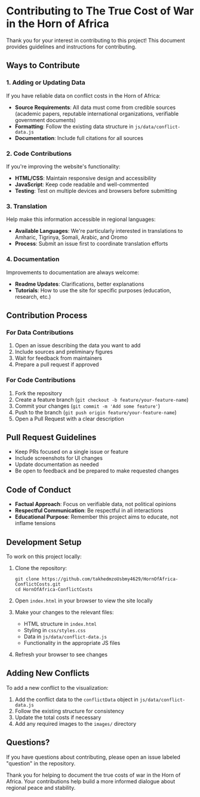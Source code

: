 # Contributing to The True Cost of War in the Horn of Africa

Thank you for your interest in contributing to this project! This document provides guidelines and instructions for contributing.

## Ways to Contribute

### 1. Adding or Updating Data

If you have reliable data on conflict costs in the Horn of Africa:

- **Source Requirements**: All data must come from credible sources (academic papers, reputable international organizations, verifiable government documents)
- **Formatting**: Follow the existing data structure in `js/data/conflict-data.js`
- **Documentation**: Include full citations for all sources

### 2. Code Contributions

If you're improving the website's functionality:

- **HTML/CSS**: Maintain responsive design and accessibility
- **JavaScript**: Keep code readable and well-commented
- **Testing**: Test on multiple devices and browsers before submitting

### 3. Translation

Help make this information accessible in regional languages:

- **Available Languages**: We're particularly interested in translations to Amharic, Tigrinya, Somali, Arabic, and Oromo
- **Process**: Submit an issue first to coordinate translation efforts

### 4. Documentation

Improvements to documentation are always welcome:

- **Readme Updates**: Clarifications, better explanations
- **Tutorials**: How to use the site for specific purposes (education, research, etc.)

## Contribution Process

### For Data Contributions

1. Open an issue describing the data you want to add
2. Include sources and preliminary figures
3. Wait for feedback from maintainers
4. Prepare a pull request if approved

### For Code Contributions

1. Fork the repository
2. Create a feature branch (`git checkout -b feature/your-feature-name`)
3. Commit your changes (`git commit -m 'Add some feature'`)
4. Push to the branch (`git push origin feature/your-feature-name`)
5. Open a Pull Request with a clear description

## Pull Request Guidelines

- Keep PRs focused on a single issue or feature
- Include screenshots for UI changes
- Update documentation as needed
- Be open to feedback and be prepared to make requested changes

## Code of Conduct

- **Factual Approach**: Focus on verifiable data, not political opinions
- **Respectful Communication**: Be respectful in all interactions
- **Educational Purpose**: Remember this project aims to educate, not inflame tensions

## Development Setup

To work on this project locally:

1. Clone the repository:
   ```
   git clone https://github.com/takhedmzoUsbmy4629/HornOfAfrica-ConflictCosts.git
   cd HornOfAfrica-ConflictCosts
   ```

2. Open `index.html` in your browser to view the site locally

3. Make your changes to the relevant files:
   - HTML structure in `index.html`
   - Styling in `css/styles.css`
   - Data in `js/data/conflict-data.js`
   - Functionality in the appropriate JS files

4. Refresh your browser to see changes

## Adding New Conflicts

To add a new conflict to the visualization:

1. Add the conflict data to the `conflictData` object in `js/data/conflict-data.js`
2. Follow the existing structure for consistency
3. Update the total costs if necessary
4. Add any required images to the `images/` directory

## Questions?

If you have questions about contributing, please open an issue labeled "question" in the repository.

Thank you for helping to document the true costs of war in the Horn of Africa. Your contributions help build a more informed dialogue about regional peace and stability.